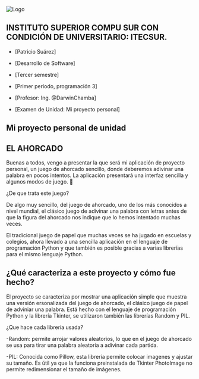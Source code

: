 ![Logo](https://eva.itecsur.edu.ec/pluginfile.php/1/theme_moove/logo/1734238572/Itecsur.png)

## INSTITUTO SUPERIOR COMPU SUR CON CONDICIÓN DE UNIVERSITARIO: ITECSUR.
- [Patricio Suárez]

- [Desarrollo de Software]

- [Tercer semestre]

- [Primer periodo, programación 3]
  
- [Profesor: Ing. @DarwinChamba]

- [Examen de Unidad: Mi proyecto personal]
  

## Mi proyecto personal de unidad

## EL AHORCADO

Buenas a todos, vengo a presentar la que será mi aplicación de proyecto personal, un juego de ahorcado sencillo, donde deberemos adivinar una palabra en pocos intentos. La aplicación presentará una interfaz sencilla y algunos modos de juego. 📲

¿De que trata este juego?

De algo muy sencillo, del juego de ahorcado, uno de los más conocidos a nivel mundial, el clásico juego de adivinar una palabra con letras antes de que la figura del ahorcado nos indique que lo hemos intentado muchas veces.

El tradicional juego de papel que muchas veces se ha jugado en escuelas y colegios, ahora llevado a una sencilla aplicación en el lenguaje de programación Python y que también es posible gracias a varias librerías para el mismo lenguaje Python.

## ¿Qué caracteriza a este proyecto y cómo fue hecho?
El proyecto se caracteriza por mostrar una aplicación simple que muestra una versión ersonalizada del juego de ahorcado, el clásico juego de papel de adviniar una palabra. Está hecho con el lenguaje de programación Python y la librería Tkinter, se utilizaron también las librerías Random y PIL. 

¿Que hace cada librería usada?

-Random: permite arrojar valores aleatorios, lo que en el juego de ahorcado se usa para tirar una palabra aleatoria a adivinar cada partida.

-PIL: Conocida como Pillow, esta librería permite colocar imagenes y ajustar su tamaño. Es útil ya que la funciona preinstalada de Tkinter PhotoImage no permite redimensionar el tamaño de imágenes.

